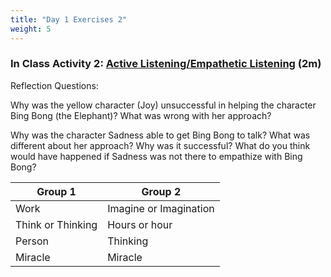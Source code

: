 ```yaml
---
title: "Day 1 Exercises 2"
weight: 5
---
```


### In Class Activity 2: [Active Listening/Empathetic Listening](https://www.youtube.com/watch?v=t685WM5R6aM) (2m)

Reflection Questions:

Why was the yellow character (Joy) unsuccessful in helping the character Bing Bong (the Elephant)? What was wrong with her approach? 

Why was the character Sadness able to get Bing Bong to talk? What was different about her approach? Why was it successful? What do you think would have happened if Sadness was not there to empathize with Bing Bong?

| Group 1           | Group 2                   |
|------------------ |---------------------------|
| Work              | Imagine or Imagination    |
| Think or Thinking | Hours or hour             |
| Person            | Thinking                  |
| Miracle           | Miracle                   |



